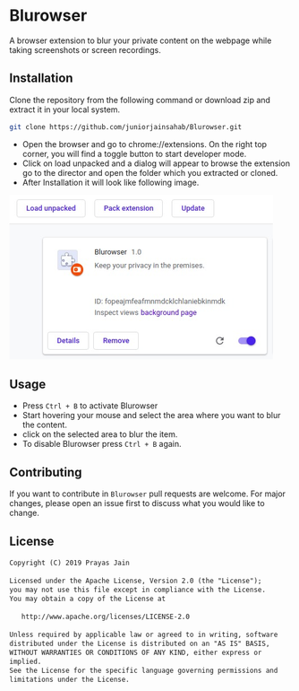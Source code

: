 # Blurowser

A browser extension to blur your private content on the webpage while taking screenshots or screen recordings.

## Installation

Clone the repository from the following command or download zip and extract it in your local system.

```sh
git clone https://github.com/juniorjainsahab/Blurowser.git
```
- Open the browser and go to chrome://extensions. On the right top corner, you will find a toggle button to start developer mode.
- Click on load unpacked and a dialog will appear to browse the extension go to the director and open the folder which you extracted or cloned.
- After Installation it will look like following image.

![picture](/images/readme/afterInstall.jpeg)
 
## Usage

- Press `Ctrl + B` to activate Blurowser
- Start hovering your mouse and select the area where you want to blur the content.
- click on the selected area to blur the item.
- To disable Blurowser press `Ctrl + B` again.

## Contributing
If you want to contribute in `Blurowser` pull requests are welcome. For major changes, please open an issue first to discuss what you would like to change.

## License

```
Copyright (C) 2019 Prayas Jain

Licensed under the Apache License, Version 2.0 (the "License");
you may not use this file except in compliance with the License.
You may obtain a copy of the License at

   http://www.apache.org/licenses/LICENSE-2.0

Unless required by applicable law or agreed to in writing, software
distributed under the License is distributed on an "AS IS" BASIS,
WITHOUT WARRANTIES OR CONDITIONS OF ANY KIND, either express or implied.
See the License for the specific language governing permissions and
limitations under the License.
```